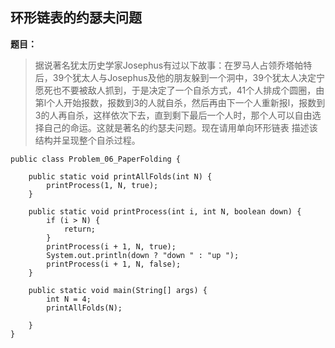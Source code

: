 ## 环形链表的约瑟夫问题
**题目：**
>据说著名犹太历史学家Josephus有过以下故事：在罗马人占领乔塔帕特后，39个犹太人与Josephus及他的朋友躲到一个洞中，39个犹太人决定宁愿死也不要被敌人抓到，于是决定了一个自杀方式，41个人排成个圆圈，由第l个人开始报数，报数到3的人就自杀，然后再由下一个人重新报l，报数到3的人再自杀，这样依次下去，直到剩下最后一个人时，那个人可以自由选择自己的命运。这就是著名的约瑟夫问题。现在请用单向环形链表 描述该结构并呈现整个自杀过程。



```
public class Problem_06_PaperFolding {

	public static void printAllFolds(int N) {
		printProcess(1, N, true);
	}

	public static void printProcess(int i, int N, boolean down) {
		if (i > N) {
			return;
		}
		printProcess(i + 1, N, true);
		System.out.println(down ? "down " : "up ");
		printProcess(i + 1, N, false);
	}

	public static void main(String[] args) {
		int N = 4;
		printAllFolds(N);

	}
}
```